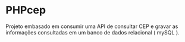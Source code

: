 # PHPcep
Projeto embasado em consumir uma API de consultar CEP e gravar as informações consultadas em um banco de dados relacional ( mySQL ).
